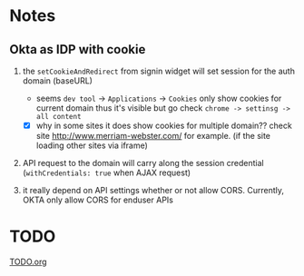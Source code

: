 # Notes

## Okta as IDP with cookie

1. the `setCookieAndRedirect` from signin widget will set session for the auth domain (baseURL)
   - seems `dev tool` -> `Applications` -> `Cookies` only show cookies for current domain thus it's visible but go check `chrome -> settinsg -> all content`
   - [X] why in some sites it does show cookies for multiple domain?? check site http://www.merriam-webster.com/ for example. (if the site loading other sites via iframe)

2. API request to the domain will carry along the session credential (`withCredentials: true` when AJAX request)

3. it really depend on API settings whether or not allow CORS. Currently, OKTA only allow CORS for enduser APIs


# TODO

[TODO.org](./todo.org)
